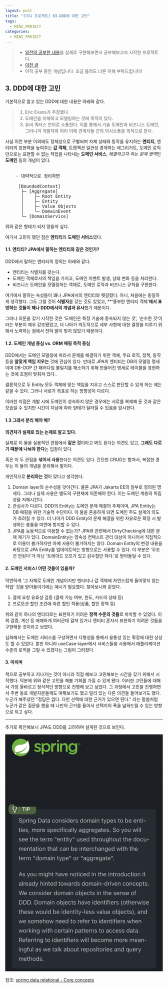 ```yaml
---
layout: post
title: "[미니 프로젝트] 03.DDD에 대한 고민"
tags:
  - MINI_PROJECT
categories:
  - MINI_PROJECT
---
```


> - [일전의 공부한 내용](./rollup-2025-01.firstHalf.html)을 실제로 구현해보면서 공부해보고자 시작한 프로젝트다.
> - [이전 글](./2025-05-17-［mini-project］-02.eventStorming)
> - 아직 공부 중인 개념입니다. 조금 틀려도 너른 이해 부탁드립니다!

## 3. DDD에 대한 고민
기본적으로 알고 있는 DDD에 대한 내용은 아래와 같다.

> 1. Eric Evans가 주장했다.
> 2. 도메인을 이해하고 모델링하는 것에 목적이 있다.
> 3. 유비 쿼터스 언어로 소통한다.  이를 통해서 기술 도메인과 비즈니스 도메인, 그러니까 개발자와 여러 이해 관계자들 간의 의사소통을 목적으로 한다.

사실 이런 부분 이외에도  정체성으로 구별되며 자체 상태와 동작을 유지하는 **엔티티**, 엔티티의 표현력을 높여주는 **값 객체**, 트랜잭션 일관성 경게하는 애그리거트, 도메인 로직만으로는 표현할 수 없는 작업을 나타내는 **도메인 서비스**, *해결하고자 하는 문제 영역*인 **도메인** 등의 개념이 있다.

<pre> 
	- 대략적으로 정리하면
	 
     [BoundedContext]
      ├─ [Aggregate]
      │    ├─ Root Entity
      │    ├─ Entity
      │    ├─ Value Objects
      │    └─ DomainEvent 
      └─ [DomainService]
</pre>

위와 같은 형태가 되지 않을까 싶다.

여기서 고민이 됐던 점은 **엔티티**와 **도메인 서비스**였다.

#### 1.1. 엔티티? JPA에서 말하는 엔티티와 같은 것인가?
DDD에서 말하는 엔티티의 정의는 아래와 같다.
- 엔티티는 식별자를 갖는다.
- 도메인 객체로서의 책임을 가지고, 도메인 이벤트 발생, 상태 변화 등을 처리한다.
- 비즈니스 도메인을 모델링하는 객체로, 도메인 로직과 비즈니스 규칙을 구현한다.
    

여기에서 말하는 속성들이 꽤나 JPA에서의 엔티티와 헷갈렸다. 아니, 처음에는 동일하게 생각했다.
그도 그럴 것이 **식별자**를 갖는 것도 있었고, **‘풍부한 엔티티 객체’**에서 표방하는 것들이 꽤나 DDD에서의 개념과 유사**했기 때문이다. 

그러나 의문을 갖기 시작한 것은 ‘도메인은 특정 기술에 종속되지 않는 것’, ‘순수한 것’이라는 부분이 매우 강조됐었고, 더 나아가 의도적으로 세부 사항에 대한 결정을 미루기 위해서 노력하는 점에서 전혀 말이 맞지 않았기 때문이다.

#### 1.2. 도메인 개념 중심 vs. ORM 매핑 목적 중심

DDD에서는 도메인 모델링에 따라서 문제를 해결하기 위한 객체, 주요 로직, 정책, 동작 등을 **알맞게 책임 지우는** 것에 관심이 있다.
반대로 JPA의 엔티티는 DB의 모델링 명세이며 DB-OOP 간 패러다임 불일치를 해소하기 위해 만들어진 명세로 테이블을 표현하는 것에 초점이 맞춰져 있다..

결론적으로 두 Entity 모두 객체에 맞는 책임을 지우고 스스로 판단할 수 있게 하는 궤는 같을 수 있다.
그러나 서로가 목표로 하는 방향성이 다르다.

이러한 지점은 개발 시에 도메인이 성숙하지 않은 경우에는 서로를 복제해 둔 것과 같은 모습일 수 있지만 시간이 지남에 따라 양태가 달라질 수 있음을 암시한다. 

#### 1.3 그래서 분리 해야 해?
**의견차가 실제로 있는 논제로 알고 있다.**

실제로 이 둘을 실용적인 관점에서 **같은 것**이라고 봐도 된다는 의견도 있고, **그래도 다르기 때문에 나눠야 한다**는 입장이 있다.

혹은 이 두 관점을 **섞어서 사용**한다는 의견도 있다. 간단한 CRUD는 합쳐서, 복잡한 경우는 이 둘의 개념을 분리해서 말이다.

개인적으로 **분리하는 것**이 맞다고 생각한다. 

1. Domain layer의 순수성을 앗아간다.
     물론 JPA가 Jakarta EE의 일부로 정의된 명세다. 그러나 실제 사용은 별도의 구현체에 의존해야 한다. 이는 도메인 계층의 독립성을 저해시킨다.
2. 관심사가 다르다.
     DDD의 Entity는 도메인 문제 해결의 주체이며, JPA Entity는 DB 매핑을 위한 기술적 수단이다. 이 둘을 혼용하게 되면 도메인 주도 설계의 의도가 흐려질 수 있다.
     더 나아가 DDD Entity의 문제 해결을 위한 자유로운 확장 시 발생하는 충돌을 미연에 방지할 수 있다.
3. JPA를 능동적으로 이용할 수 없는가?
      JPA와 관련해서 DirtyChecking에 대한 문제 제기가 있다. DomainEntity는 영속성 컨텍스트 관리 대상이 아니어서 직접적으로 이용이 불가하지만 아예 사용이 불가하지는 않다. Domain Entity의 변경 내용을 바탕으로 JPA Entity를 업데이트하는 방향으로는 사용할 수 있다. 이 부분은 '무조건 안된다'가 아닌 '트레이드 오프가 있고 감수할만 하다.'로 받아들일 수 있다. 


#### 2. 도메인 서비스!  어떤 것들이 있을까?

막연하게 '그 자체로 도메인 개념이지만 엔티티나 값 객체에 자연스럽게 들어맞지 않는 작업' 것을 받아들이기에는 예시가 필요했다. 찾아보니와 같았다.

1. 결제 요청 유효성 검증 (결제 가능 여부, 한도, 카드의 상태 등)
2. 프로모션 할인 조건에 따른 할인 적용(상품, 할인 정책 등)


위와 같이 하나의 엔티티로는 표현하기 어려운 **정책 수준의 것들**로 파악할 수 있었다. 이외 검증, 계산 등 애매하게 여러군데 걸쳐 있거나 엔티티 혼자서 표현하기 어려운 것들을 구현해둔 것이라고 보였다. 

심화해서는 도메인 서비스를 구성하면서 다형성을 통해서 융통성 있는 확장에 대한 상상도 할 수 있었다. 뿐만 아니라 useCase-layer에서 서비스들을 사용해서 애플리케이션 수준의 로직을 그릴 수 있겠다는 그림이 그려졌다.


#### 3. 마치며
책으로 공부하고 지나가는 것이 아니라 직접 해보고 고민해보는 시간을 갖기 위해서 시작했다. 덕분에 위와 같은 고민을 해볼 기회를 가질 수 있게 됐다. 이러한 고민들에 대해서 가장 올바르고 정석적인 방향으로 진행해 보고 싶었다.
그 과정에서 고민을 진행하면서 주변 동료 개발자분들께도 여쭤보기도 했고 일리 있는 다른 의견을 들어보기도 했다. 누군가 해주셨던 "정답은 없다. 다만 선택에 대한 근거가 있으면 된다." 라는 말씀처럼 누군가 같은 질문을 했을 때 나만의 근거를 들어서 선택지의 폭을 넓혀드릴 수 있는 방향으로 되고 싶다.

---
추가로 확인해보니 JPA도 DDD를 고려하여 설계된 것으로 보인다.


![](assets/img/jpa-ddd.jpeg)

참조: [spring data relational - Core concepts](https://docs.spring.io/spring-data/relational/reference/repositories/core-concepts.html)
